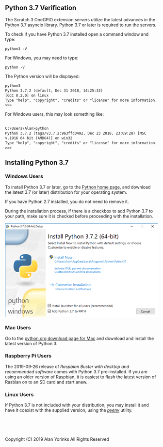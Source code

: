 
## Python 3.7 Verification
 
The Scratch 3 OneGPIO extension servers utilize the latest advances in
the Python 3.7 asyncio library. Python 3.7 or later is required to run
the servers.

To check if you have Python 3.7 installed open a command window and
type:

```
python3 -V
```

For Windows, you may need to type:

```
python -V
```

The Python version will be displayed:

```
python3
Python 3.7.2 (default, Dec 31 2018, 14:25:33)
[GCC 8.2.0] on linux
Type "help", "copyright", "credits" or "license" for more information.
>>>
```

For Windows users, this may look something like:
```

C:\Users\Alan>python
Python 3.7.2 (tags/v3.7.2:9a3ffc0492, Dec 23 2018, 23:09:28) [MSC v.1916 64 bit (AMD64)] on win32
Type "help", "copyright", "credits" or "license" for more information.
>>>
```

## Installing Python 3.7

### Windows Users

To install Python 3.7 or later, go to the
<a href="https://www.python.org/" target="_blank">Python home page,</a>
and download the latest 3.7 (or later) distribution for your operating system.

If you have Python 2.7 installed, you do not need to remove it.

During the installation process, if there is a checkbox to add Python 3.7 to your path,
 make sure it is checked before proceeding with the installation.

![](./images/windows_python_install.png)

### Mac Users

Go to the
[python.org download page for Mac](https://www.python.org/downloads/mac-osx/)
and download and install the latest version of Python 3.

### Raspberry Pi Users
The 2019-09-26 release of *Raspbian Buster with desktop and recommended
software* comes with Python 3.7 pre-installed. If you are using an older
version of Raspbian, it is easiest to flash the latest version of
Rasbian on to an SD card and start anew.

### Linux Users
If Python 3.7 is not included with your distribution, you may install it
and have it coexist with the supplied version, using the
[*pyenv*](https://realpython.com/intro-to-pyenv/) utility.

<br>
<br>
<br>


Copyright (C) 2019 Alan Yorinks All Rights Reserved



